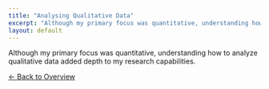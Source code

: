 ```yaml
---
title: "Analysing Qualitative Data"
excerpt: "Although my primary focus was quantitative, understanding how to analyze qualitative data added depth to my research cap..."
layout: default
---
```


Although my primary focus was quantitative, understanding how to analyze qualitative data added depth to my research capabilities.

[← Back to Overview](index.md)
